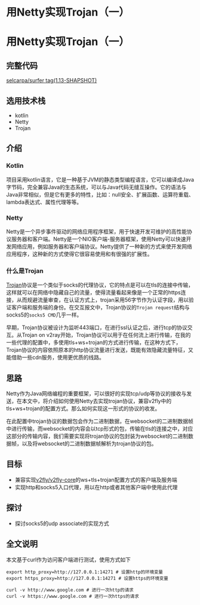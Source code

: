 # 用Netty实现Trojan（一）


# 用Netty实现Trojan（一）

## 完整代码

[selcarpa/surfer tag(1.13-SHAPSHOT)](https://github.com/selcarpa/surfer/releases/tag/1.13-SNAPSHOT)

## 选用技术栈

- kotlin
- Netty
- Trojan

## 介绍

### Kotlin

项目采用kotlin语言，它是一种基于JVM的静态类型编程语言，它可以编译成Java字节码，完全兼容Java的生态系统，可以与Java代码无缝互操作。它的语法与Java非常相似，但是它有更多的特性，比如：null安全、扩展函数、运算符重载、lambda表达式、属性代理等等。

### Netty

Netty是一个异步事件驱动的网络应用程序框架，用于快速开发可维护的高性能协议服务器和客户端。Netty是一个NIO客户端-服务器框架，使用Netty可以快速开发网络应用，例如服务器和客户端协议。Netty提供了一种新的方式来使开发网络应用程序，这种新的方式使得它很容易使用和有很强的扩展性。

### 什么是Trojan

[Trojan](https://trojan-gfw.github.io/trojan/protocol.html)协议是一个类似于socks的代理协议，它的特点是可以在tls的连接中传输，这样就可以在网络中隐藏自己的流量，使得流量看起来像是一个正常的https连接，从而规避流量审查，在认证方式上，trojan采用56字节作为认证字段，用以验证客户端和服务端的身份。在交互报文中，Trojan协议的`Trojan request`结构与socks5的`socks5 CMD`几乎一样。

早期，Trojan协议被设计为监听443端口，在进行ssl认证之后，进行tcp的协议交互。从Trojan on v2ray开始，Trojan协议可以用于在任何流上进行传输，在我的一些代理的配置中，多使用tls+ws+trojan的方式进行传输，在这种方式下，Trojan协议的内容依照原本的http协议流量进行发送，既能有效隐藏流量特征，又能借助一些cdn服务，使用更优质的线路。


## 思路

Netty作为Java网络编程的重要框架，可以很好的实现tcp/udp等协议的接收与发送，在本文中，将介绍如何使用Netty去实现trojan协议，兼容v2fly中的tls+ws+trojan的配置方式。那么如何实现这一形式的协议的收发。

在此配置中trojan协议的数据包会作为二进制数据，在websocket的二进制数据帧中进行传输，而websocket的内容会以tcp形式的包，传输在tls的连接之中，对应这部分的传输内容，我们需要实现将trojan协议的包封装为websocket的二进制数据帧，以及将websocket的二进制数据帧解析为trojan协议的包。


## 目标

- 兼容实现[v2fly/v2fly-core](https://github.com/v2fly/v2ray-core)的ws+tls+trojan配置方式的客户端及服务端
- 实现http和socks5入口代理，用以在http或者其他客户端中使用此代理

## 探讨

- 探讨socks5的udp associate的实现方式



## 全文说明

本文基于curl作为访问客户端进行测试，使用方式如下

```shell
export http_proxy=http://127.0.0.1:14271 # 设置http的环境变量
export https_proxy=http://127.0.0.1:14271 # 设置https的环境变量

curl -v http://www.google.com # 进行一次http的请求
curl -v https://www.google.com # 进行一次https的请求
```


